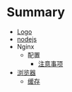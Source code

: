 # Summary

* [Logo](README.MD)
* [nodejs](nodejs.md)
* Nginx
  * 配置
    * [注意事项](nginx/pei-zhi/zhu-yi-shi-xiang.md)
* [浏览器](liu-lan-qi.md)
  * [缓存](liu-lan-qi/huan-cun.md)



